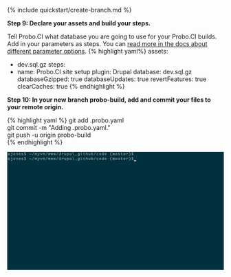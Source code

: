 {% include quickstart/create-branch.md %}


**Step 9: Declare your assets and build your steps.**

Tell Probo.CI what database you are going to use for your Probo.CI builds. Add in your parameters as steps. You can [read more in the docs about different parameter options](/docs/steps/drupal-plugin/).
{% highlight yaml%}
assets:     
  - dev.sql.gz
steps:
  - name: Probo.CI site setup
    plugin: Drupal
    database: dev.sql.gz
    databaseGzipped: true
    databaseUpdates: true
    revertFeatures: true
    clearCaches: true
{% endhighlight %}


**Step 10: In your new branch probo-build, add and commit your files to your remote origin.**

{% highlight yaml %}
 git add .probo.yaml  
 git commit -m "Adding .probo.yaml."  
 git push -u origin probo-build   
{% endhighlight %}

<img src="/images/git-create-branch.gif" alt="Add your Probo.CI Configuration" class="docs-gif">
